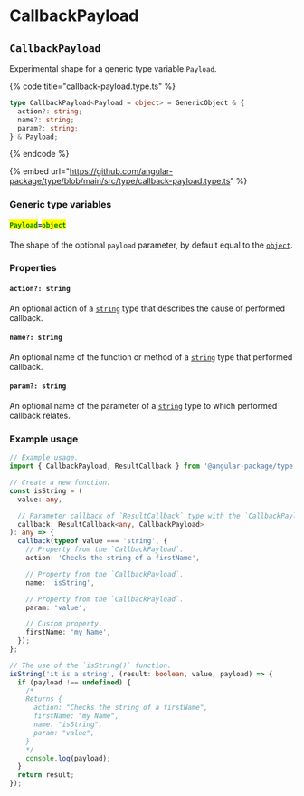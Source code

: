 # CallbackPayload

## `CallbackPayload`

Experimental shape for a generic type variable `Payload`.

{% code title="callback-payload.type.ts" %}
```typescript
type CallbackPayload<Payload = object> = GenericObject & {
  action?: string;
  name?: string;
  param?: string;
} & Payload;
```
{% endcode %}

{% embed url="https://github.com/angular-package/type/blob/main/src/type/callback-payload.type.ts" %}

### Generic type variables

#### <mark style="color:green;">`Payload`</mark>`=`<mark style="color:green;">`object`</mark>

The shape of the optional `payload` parameter, by default equal to the [`object`](https://www.typescriptlang.org/docs/handbook/basic-types.html#object).

### Properties

#### `action?: string`

An optional action of a [`string`](https://www.typescriptlang.org/docs/handbook/basic-types.html#string) type that describes the cause of performed callback.

#### `name?: string`

An optional name of the function or method of a [`string`](https://www.typescriptlang.org/docs/handbook/basic-types.html#string) type that performed callback.

#### `param?: string`

An optional name of the parameter of a [`string`](https://www.typescriptlang.org/docs/handbook/basic-types.html#string) type to which performed callback relates.

### Example usage

```typescript
// Example usage.
import { CallbackPayload, ResultCallback } from '@angular-package/type';

// Create a new function.
const isString = (
  value: any,

  // Parameter callback of `ResultCallback` type with the `CallbackPayload`.
  callback: ResultCallback<any, CallbackPayload>
): any => {
  callback(typeof value === 'string', {
    // Property from the `CallbackPayload`.
    action: 'Checks the string of a firstName',

    // Property from the `CallbackPayload`.
    name: 'isString',

    // Property from the `CallbackPayload`.
    param: 'value',

    // Custom property.
    firstName: 'my Name',
  });
};

// The use of the `isString()` function.
isString('it is a string', (result: boolean, value, payload) => {
  if (payload !== undefined) {
    /*
    Returns {
      action: "Checks the string of a firstName",
      firstName: "my Name",
      name: "isString",
      param: "value",
    }
    */
    console.log(payload);
  }
  return result;
});
```
